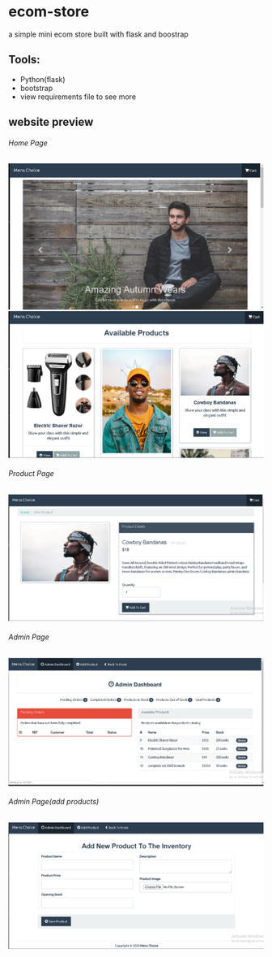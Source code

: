 # ecom-store
a simple mini ecom store built with flask and boostrap

## Tools:
- Python(flask)
- bootstrap
- view requirements file to see more

## website preview
###### Home Page
![alt text](https://github.com/fredcodee/ecom-store/blob/master/websitepreview/img1.png)
![alt text](https://github.com/fredcodee/ecom-store/blob/master/websitepreview/img2.png)
###### Product Page
![alt text](https://github.com/fredcodee/ecom-store/blob/master/websitepreview/img3.png)
###### Admin Page
![alt text](https://github.com/fredcodee/ecom-store/blob/master/websitepreview/admin1.png)
###### Admin Page(add products)
![alt text](https://github.com/fredcodee/ecom-store/blob/master/websitepreview/admin2.png)
